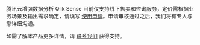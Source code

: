 腾讯云增强数据分析 Qlik Sense 目前仅支持线下售卖和咨询服务，定价需根据业务场景及输出需求确定，请填写 [使用申请](https://cloud.tencent.com/apply/p/mnscsvleja)。申请审核通过之后，我们将有专人与您详细沟通。

如需了解本产品更多详情，请 [联系我们](https://cloud.tencent.com/about/connect) 获得支持。
